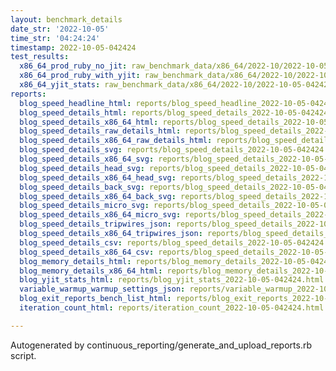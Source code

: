 ```yaml
---
layout: benchmark_details
date_str: '2022-10-05'
time_str: '04:24:24'
timestamp: 2022-10-05-042424
test_results:
  x86_64_prod_ruby_no_jit: raw_benchmark_data/x86_64/2022-10/2022-10-05-042424_basic_benchmark_x86_64_prod_ruby_no_jit.json
  x86_64_prod_ruby_with_yjit: raw_benchmark_data/x86_64/2022-10/2022-10-05-042424_basic_benchmark_x86_64_prod_ruby_with_yjit.json
  x86_64_yjit_stats: raw_benchmark_data/x86_64/2022-10/2022-10-05-042424_basic_benchmark_x86_64_yjit_stats.json
reports:
  blog_speed_headline_html: reports/blog_speed_headline_2022-10-05-042424.html
  blog_speed_details_html: reports/blog_speed_details_2022-10-05-042424.html
  blog_speed_details_x86_64_html: reports/blog_speed_details_2022-10-05-042424.x86_64.html
  blog_speed_details_raw_details_html: reports/blog_speed_details_2022-10-05-042424.raw_details.html
  blog_speed_details_x86_64_raw_details_html: reports/blog_speed_details_2022-10-05-042424.x86_64.raw_details.html
  blog_speed_details_svg: reports/blog_speed_details_2022-10-05-042424.svg
  blog_speed_details_x86_64_svg: reports/blog_speed_details_2022-10-05-042424.x86_64.svg
  blog_speed_details_head_svg: reports/blog_speed_details_2022-10-05-042424.head.svg
  blog_speed_details_x86_64_head_svg: reports/blog_speed_details_2022-10-05-042424.x86_64.head.svg
  blog_speed_details_back_svg: reports/blog_speed_details_2022-10-05-042424.back.svg
  blog_speed_details_x86_64_back_svg: reports/blog_speed_details_2022-10-05-042424.x86_64.back.svg
  blog_speed_details_micro_svg: reports/blog_speed_details_2022-10-05-042424.micro.svg
  blog_speed_details_x86_64_micro_svg: reports/blog_speed_details_2022-10-05-042424.x86_64.micro.svg
  blog_speed_details_tripwires_json: reports/blog_speed_details_2022-10-05-042424.tripwires.json
  blog_speed_details_x86_64_tripwires_json: reports/blog_speed_details_2022-10-05-042424.x86_64.tripwires.json
  blog_speed_details_csv: reports/blog_speed_details_2022-10-05-042424.csv
  blog_speed_details_x86_64_csv: reports/blog_speed_details_2022-10-05-042424.x86_64.csv
  blog_memory_details_html: reports/blog_memory_details_2022-10-05-042424.html
  blog_memory_details_x86_64_html: reports/blog_memory_details_2022-10-05-042424.x86_64.html
  blog_yjit_stats_html: reports/blog_yjit_stats_2022-10-05-042424.html
  variable_warmup_warmup_settings_json: reports/variable_warmup_2022-10-05-042424.warmup_settings.json
  blog_exit_reports_bench_list_html: reports/blog_exit_reports_2022-10-05-042424.bench_list.html
  iteration_count_html: reports/iteration_count_2022-10-05-042424.html

---
```

Autogenerated by continuous_reporting/generate_and_upload_reports.rb script.
